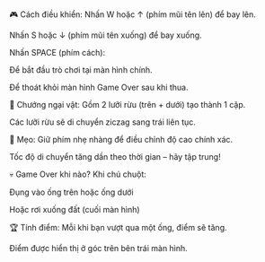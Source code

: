🎮 Cách điều khiển:
Nhấn W hoặc ↑ (phím mũi tên lên) để bay lên.

Nhấn S hoặc ↓ (phím mũi tên xuống) để bay xuống.

Nhấn SPACE (phím cách):

Để bắt đầu trò chơi tại màn hình chính.

Để thoát khỏi màn hình Game Over sau khi thua.

🚧 Chướng ngại vật:
Gồm 2 lưỡi rừu (trên + dưới) tạo thành 1 cặp.

Các lưỡi rừu sẽ di chuyển ziczag sang trái liên tục.

🧠 Mẹo:
Giữ phím nhẹ nhàng để điều chỉnh độ cao chính xác.

Tốc độ di chuyển tăng dần theo thời gian – hãy tập trung!

💀 Game Over khi nào?
Khi chú chuột:

Đụng vào ống trên hoặc ống dưới

Hoặc rơi xuống đất (cuối màn hình)

🏆 Tính điểm:
Mỗi khi bạn vượt qua một ống, điểm sẽ tăng.

Điểm được hiển thị ở góc trên bên trái màn hình.


